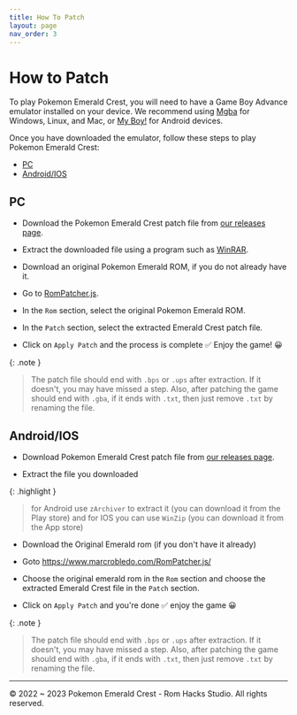 ```yaml
---
title: How To Patch
layout: page
nav_order: 3
---
```


# How to Patch

To play Pokemon Emerald Crest, you will need to have a Game Boy Advance emulator installed on your device. We recommend using [Mgba](https://vba-m.com/) for Windows, Linux, and Mac, or [My Boy!](https://play.google.com/store/apps/details?id=com.fastemulator.gba) for Android devices.

Once you have downloaded the emulator, follow these steps to play Pokemon Emerald Crest:

- [PC](#PC)
- [Android/IOS](#Android/IOS)

## PC

- Download the Pokemon Emerald Crest patch file from [our releases page](https://aaghatislive.github.io/RomHacksStudio/download.html).

- Extract the downloaded file using a program such as [WinRAR](https://www.win-rar.com/download.html).

- Download an original Pokemon Emerald ROM, if you do not already have it.

- Go to [RomPatcher.js](https://www.marcrobledo.com/RomPatcher.js/).

- In the `Rom` section, select the original Pokemon Emerald ROM.

- In the `Patch` section, select the extracted Emerald Crest patch file.

- Click on `Apply Patch` and the process is complete ✅ Enjoy the game! 😀

{: .note }
> The patch file should end with `.bps` or `.ups` after extraction. If it doesn't, you may have missed a step. Also, after patching the game should end with `.gba`, if it ends with `.txt`, then just remove `.txt` by renaming the file.

## Android/IOS

- Download Pokemon Emerald Crest patch file from [our releases page](https://aaghatislive.github.io/RomHacksStudio/download.html).

- Extract the file you downloaded 

{: .highlight }
> for Android use `zArchiver` to extract it (you can download it from the Play store) and for IOS you can use `WinZip` (you can download it from the App store)

- Download the Original Emerald rom (if you don't have it already)

- Goto https://www.marcrobledo.com/RomPatcher.js/

- Choose the original emerald rom in the `Rom` section and choose the extracted Emerald Crest file in the `Patch` section.

- Click on `Apply Patch` and you're done ✅ enjoy the game 😀

{: .note }
> The patch file should end with `.bps` or `.ups` after extraction. If it doesn't, you may have missed a step. Also, after patching the game should end with `.gba`, if it ends with `.txt`, then just remove `.txt` by renaming the file.

---

&copy; 2022 ~ 2023 Pokemon Emerald Crest - Rom Hacks Studio. All rights reserved.

